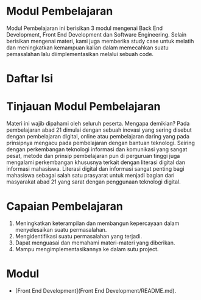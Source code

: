 # Modul Pembelajaran

Modul Pembelajaran ini berisikan 3 modul mengenai Back End Development, Front End Development dan Software Engineering. Selain berisikan mengenai materi, kami juga memberika study case untuk melatih dan meningkatkan kemampuan kalian dalam memecahkan suatu pemasalahan lalu diimplementasikan melalui sebuah code.

# Daftar Isi



# Tinjauan Modul Pembelajaran

Materi ini wajib dipahami oleh seluruh peserta. Mengapa demikian? Pada pembelajaran abad 21 dimulai dengan sebuah inovasi yang sering disebut dengan pembelajaran digital, online atau pembelajaran daring yang pada prinsipnya mengacu pada pembelajaran dengan bantuan teknologi. Seiring dengan perkembangan teknologi informasi dan komunikasi yang sangat pesat, metode dan prinsip pembelajaran pun di perguruan tinggi juga mengalami perkembangan khususnya terkait dengan literasi digital dan informasi mahasiswa. Literasi digital dan informasi sangat penting bagi mahasiswa sebagai salah satu prasyarat untuk menjadi bagian dari masyarakat abad 21 yang sarat dengan penggunaan teknologi digital.

# Capaian Pembelajaran

1. Meningkatkan keterampilan dan membangun kepercayaan dalam menyelesaikan suatu permasalahan.
2. Mengidentifikasi suatu permasalahan yang terjadi.
3. Dapat menguasai dan memahami materi-materi yang diberikan.
4. Mampu mengimplementasikannya ke dalam sutu project.

# Modul

- [Front End Development](Front End Development/README.md).

